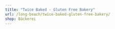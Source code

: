 ```yaml
---
title: "Twice Baked - Gluten Free Bakery"
url: /long-beach/twice-baked-gluten-free-bakery/
shop: Bäckerei
---
```

